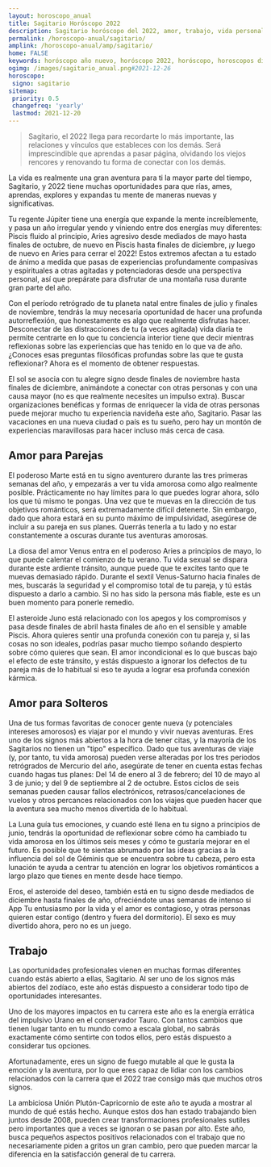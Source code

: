 ```yaml
---
layout: horoscopo_anual
title: Sagitario Horóscopo 2022 
description: Sagitario horóscopo del 2022, amor, trabajo, vida personal. Todas las predicciones para Sagitario 2022 gratis. Disfruta este año nuevo.
permalink: /horoscopo-anual/sagitario/
amplink: /horoscopo-anual/amp/sagitario/
home: FALSE
keywords: horóscopo año nuevo, horóscopo 2022, horóscopo, horoscopos diarios gratis del dia de hoy, horóscopo diario gratis,horóscopo ano nuevo 2022, horóscopo esperanza gracia, horoscopo Sagitario 2022, horoscop, horóscopos gratis, horoscopo Sagitario, horoscopo Sagitario 2022 gratis, Tarot, Astrologia, Zodíaco, Sagitario, horoscopo gratis,tarot en femenino,videncia gratuita,horoscopos gratuitos,horóscopos, astrologia,videncia gratis
ogimg: /images/sagitario_anual.png#2021-12-26
horoscopo:
 signo: sagitario
sitemap:
 priority: 0.5
 changefreq: 'yearly'
 lastmod: 2021-12-20
---
```





> Sagitario, el 2022 llega para recordarte lo más importante, las relaciones y vínculos que estableces con los demás. Será imprescindible que aprendas a pasar página, olvidando los viejos rencores y renovando tu forma de conectar con los demás.


La vida es realmente una gran aventura para ti la mayor parte del tiempo, Sagitario, y 2022 tiene muchas oportunidades para que rías, ames, aprendas, explores y expandas tu mente de maneras nuevas y significativas.

Tu regente Júpiter tiene una energía que expande la mente increíblemente, y pasa un año irregular yendo y viniendo entre dos energías muy diferentes: Piscis fluido al principio, Aries agresivo desde mediados de mayo hasta finales de octubre, de nuevo en Piscis hasta finales de diciembre, ¡y luego de nuevo en Aries para cerrar el 2022! Estos extremos afectan a tu estado de ánimo a medida que pasas de experiencias profundamente compasivas y espirituales a otras agitadas y potenciadoras desde una perspectiva personal, así que prepárate para disfrutar de una montaña rusa durante gran parte del año.

Con el período retrógrado de tu planeta natal entre finales de julio y finales de noviembre, tendrás la muy necesaria oportunidad de hacer una profunda autorreflexión, que honestamente es algo que realmente disfrutas hacer. Desconectar de las distracciones de tu (a veces agitada) vida diaria te permite centrarte en lo que tu conciencia interior tiene que decir mientras reflexionas sobre las experiencias que has tenido en lo que va de año. ¿Conoces esas preguntas filosóficas profundas sobre las que te gusta reflexionar? Ahora es el momento de obtener respuestas.

El sol se asocia con tu alegre signo desde finales de noviembre hasta finales de diciembre, animándote a conectar con otras personas y con una causa mayor (no es que realmente necesites un impulso extra). Buscar organizaciones benéficas y formas de enriquecer la vida de otras personas puede mejorar mucho tu experiencia navideña este año, Sagitario. Pasar las vacaciones en una nueva ciudad o país es tu sueño, pero hay un montón de experiencias maravillosas para hacer incluso más cerca de casa.

## Amor para Parejas

El poderoso Marte está en tu signo aventurero durante las tres primeras semanas del año, y empezarás a ver tu vida amorosa como algo realmente posible. Prácticamente no hay límites para lo que puedes lograr ahora, sólo los que tú mismo te pongas. Una vez que te muevas en la dirección de tus objetivos románticos, será extremadamente difícil detenerte. Sin embargo, dado que ahora estará en su punto máximo de impulsividad, asegúrese de incluir a su pareja en sus planes. Querrás tenerla a tu lado y no estar constantemente a oscuras durante tus aventuras amorosas.

La diosa del amor Venus entra en el poderoso Aries a principios de mayo, lo que puede calentar el comienzo de tu verano. Tu vida sexual se dispara durante este ardiente tránsito, aunque puede que te excites tanto que te muevas demasiado rápido. Durante el sextil Venus-Saturno hacia finales de mes, buscarás la seguridad y el compromiso total de tu pareja, y tú estás dispuesto a darlo a cambio. Si no has sido la persona más fiable, este es un buen momento para ponerle remedio.

El asteroide Juno está relacionado con los apegos y los compromisos y pasa desde finales de abril hasta finales de año en el sensible y amable Piscis. Ahora quieres sentir una profunda conexión con tu pareja y, si las cosas no son ideales, podrías pasar mucho tiempo soñando despierto sobre cómo quieres que sean. El amor incondicional es lo que buscas bajo el efecto de este tránsito, y estás dispuesto a ignorar los defectos de tu pareja más de lo habitual si eso te ayuda a lograr esa profunda conexión kármica.

## Amor para Solteros

Una de tus formas favoritas de conocer gente nueva (y potenciales intereses amorosos) es viajar por el mundo y vivir nuevas aventuras. Eres uno de los signos más abiertos a la hora de tener citas, y la mayoría de los Sagitarios no tienen un "tipo" específico. Dado que tus aventuras de viaje (y, por tanto, tu vida amorosa) pueden verse alteradas por los tres periodos retrógrados de Mercurio del año, asegúrate de tener en cuenta estas fechas cuando hagas tus planes: Del 14 de enero al 3 de febrero; del 10 de mayo al 3 de junio; y del 9 de septiembre al 2 de octubre. Estos ciclos de seis semanas pueden causar fallos electrónicos, retrasos/cancelaciones de vuelos y otros percances relacionados con los viajes que pueden hacer que la aventura sea mucho menos divertida de lo habitual.

La Luna guía tus emociones, y cuando esté llena en tu signo a principios de junio, tendrás la oportunidad de reflexionar sobre cómo ha cambiado tu vida amorosa en los últimos seis meses y cómo te gustaría mejorar en el futuro. Es posible que te sientas abrumado por las ideas gracias a la influencia del sol de Géminis que se encuentra sobre tu cabeza, pero esta lunación te ayuda a centrar tu atención en lograr los objetivos románticos a largo plazo que tienes en mente desde hace tiempo.

Eros, el asteroide del deseo, también está en tu signo desde mediados de diciembre hasta finales de año, ofreciéndote unas semanas de intenso si App Tu entusiasmo por la vida y el amor es contagioso, y otras personas quieren estar contigo (dentro y fuera del dormitorio). El sexo es muy divertido ahora, pero no es un juego.

## Trabajo

Las oportunidades profesionales vienen en muchas formas diferentes cuando estás abierto a ellas, Sagitario. Al ser uno de los signos más abiertos del zodíaco, este año estás dispuesto a considerar todo tipo de oportunidades interesantes.

Uno de los mayores impactos en tu carrera este año es la energía errática del impulsivo Urano en el conservador Tauro. Con tantos cambios que tienen lugar tanto en tu mundo como a escala global, no sabrás exactamente cómo sentirte con todos ellos, pero estás dispuesto a considerar tus opciones.

Afortunadamente, eres un signo de fuego mutable al que le gusta la emoción y la aventura, por lo que eres capaz de lidiar con los cambios relacionados con la carrera que el 2022 trae consigo más que muchos otros signos.

La ambiciosa Unión Plutón-Capricornio de este año te ayuda a mostrar al mundo de qué estás hecho. Aunque estos dos han estado trabajando bien juntos desde 2008, pueden crear transformaciones profesionales sutiles pero importantes que a veces se ignoran o se pasan por alto. Este año, busca pequeños aspectos positivos relacionados con el trabajo que no necesariamente piden a gritos un gran cambio, pero que pueden marcar la diferencia en la satisfacción general de tu carrera.
